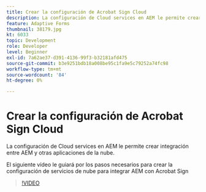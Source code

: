 ```yaml
---
title: Crear la configuración de Acrobat Sign Cloud
description: La configuración de Cloud services en AEM le permite crear integración entre AEM y otras aplicaciones de la nube. El siguiente vídeo le guiará por los pasos necesarios para crear la configuración de servicios de nube para integrar AEM con Acrobat Sign.
feature: Adaptive Forms
thumbnail: 38179.jpg
kt: 6033
topic: Development
role: Developer
level: Beginner
exl-id: 7a62ae37-d391-4136-99f3-b32181afd475
source-git-commit: b3e9251bdb18a008be95c1fa9e5c79252a74fc98
workflow-type: tm+mt
source-wordcount: '84'
ht-degree: 0%

---
```


# Crear la configuración de Acrobat Sign Cloud

La configuración de Cloud services en AEM le permite crear integración entre AEM y otras aplicaciones de la nube.

El siguiente vídeo le guiará por los pasos necesarios para crear la configuración de servicios de nube para integrar AEM con Acrobat Sign

>[!VIDEO](https://video.tv.adobe.com/v/38179?quality=12&learn=on)
